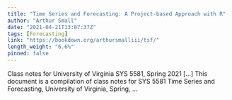 ```yaml
---
title: "Time Series and Forecasting: A Project-based Approach with R"
author: "Arthur Small"
date: "2021-04-21T13:07:37Z"
tags: [Forecasting]
link: "https://bookdown.org/arthursmalliii/tsf/"
length_weight: "6.6%"
pinned: false
---
```


Class notes for University of Virginia SYS 5581, Spring 2021 [...] This document is a compilation of class notes for SYS 5581 Time Series and Forecasting, University of Virginia, Spring, ...
